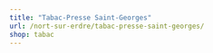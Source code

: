 ```yaml
---
title: "Tabac-Presse Saint-Georges"
url: /nort-sur-erdre/tabac-presse-saint-georges/
shop: tabac
---
```

